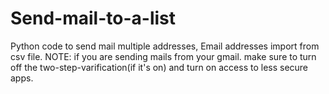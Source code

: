 # Send-mail-to-a-list
Python code to send mail multiple addresses, Email addresses import from csv file.
NOTE: if you are sending mails from your gmail. make sure to turn off the two-step-varification(if it's on) and turn on access to less secure apps.
